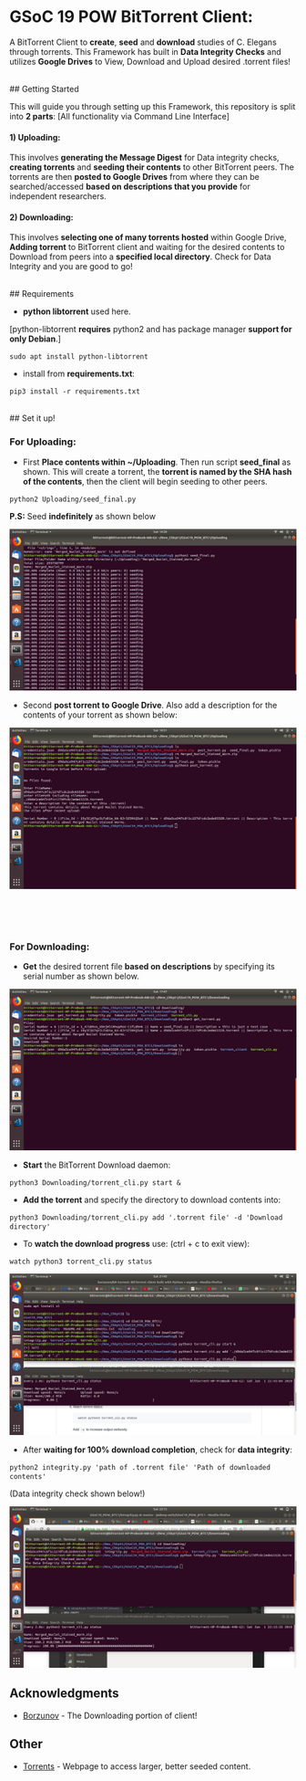 # GSoC 19 POW BitTorrent Client:

A BitTorrent Client to **create**, **seed** and **download** studies of C. Elegans through torrents. This Framework has built in **Data Integrity Checks** and utilizes **Google Drives** to View, Download and Upload desired .torrent files!

<br/>
## Getting Started

This will guide you through setting up this Framework, this repository is split into **2 parts**: [All functionality via Command Line Interface]

#### 1) Uploading:
This involves **generating the Message Digest** for Data integrity checks, **creating torrents** and **seeding their contents** to other BitTorrent peers. The torrents are then **posted to Google Drives** from where they can be searched/accessed **based on descriptions that you provide** for independent researchers.

#### 2) Downloading:
This involves **selecting one of many torrents hosted** within Google Drive, **Adding torrent** to BitTorrent client and waiting for the desired contents to Download from peers into a **specified local directory**. Check for Data Integrity and you are good to go!  

<br/>
## Requirements

- **python libtorrent** used here.

[python-libtorrent **requires** python2 and has package manager **support for only Debian**.]
```
sudo apt install python-libtorrent
```
- install from **requirements.txt**:
```
pip3 install -r requirements.txt 

```
<br/>
## Set it up!

### For Uploading:

- First **Place contents within ~/Uploading**. Then run script **seed_final** as shown. This will create a torrent, the **torrent is named by the SHA hash of the contents**, then the client will begin seeding to other peers.
```
python2 Uploading/seed_final.py
```
**P.S:** Seed **indefinitely** as shown below

![](images/seeding12.png)


- Second **post torrent to Google Drive**. Also add a description for the contents of your torrent as shown below:

![](images/post.png)

<br/>
<br/>
<br/>

### For Downloading:

- **Get** the desired torrent file **based on descriptions** by specifying its serial number as shown below.


![](images/get_torrent.png)

- **Start** the BitTorrent Download daemon:

```
python3 Downloading/torrent_cli.py start &
```

- **Add the torrent** and specify the directory to download contents into:

```
python3 Downloading/torrent_cli.py add '.torrent file' -d 'Download directory'
```
- To **watch the download progress** use: (ctrl + c to exit view):
```
watch python3 torrent_cli.py status
```

![](images/downloading.png)

- After **waiting for 100% download completion**, check for **data integrity**:
```
python2 integrity.py 'path of .torrent file' 'Path of downloaded contents'
```
(Data integrity check shown below!)

![](images/done.png)



## Acknowledgments

* [Borzunov](https://github.com/borzunov/bit-torrent) - The Downloading portion of client! 

## Other


* [Torrents](https://eztv.io/) - Webpage to access larger, better seeded content.

